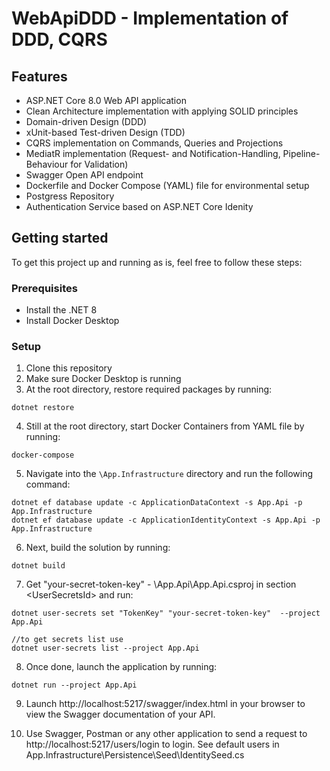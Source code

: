 # WebApiDDD - Implementation of DDD, CQRS

## Features

- ASP.NET Core 8.0 Web API application
- Clean Architecture implementation with applying SOLID principles
- Domain-driven Design (DDD)
- xUnit-based Test-driven Design (TDD)
- CQRS implementation on Commands, Queries and Projections
- MediatR implementation (Request- and Notification-Handling, Pipeline-Behaviour for Validation)
- Swagger Open API endpoint
- Dockerfile and Docker Compose (YAML) file for environmental setup
- Postgress Repository
- Authentication Service based on ASP.NET Core Idenity

## Getting started

To get this project up and running as is, feel free to follow these steps:

### Prerequisites

- Install the .NET 8 
- Install Docker Desktop

### Setup

1. Clone this repository
2. Make sure Docker Desktop is running
3. At the root directory, restore required packages by running:

```
dotnet restore
```

4. Still at the root directory, start Docker Containers from YAML file by running:

```
docker-compose
```

5. Navigate into the `\App.Infrastructure` directory and run the following command:

```
dotnet ef database update -c ApplicationDataContext -s App.Api -p App.Infrastructure 
dotnet ef database update -c ApplicationIdentityContext -s App.Api -p App.Infrastructure 
```

6. Next, build the solution by running:

```
dotnet build
```

7. Get "your-secret-token-key" - \App.Api\App.Api.csproj in section \<UserSecretsId> and run:

```
dotnet user-secrets set "TokenKey" "your-secret-token-key"  --project App.Api

//to get secrets list use
dotnet user-secrets list --project App.Api
```

8. Once done, launch the application by running:

```
dotnet run --project App.Api
```

9. Launch http://localhost:5217/swagger/index.html in your browser to view the Swagger documentation of your API.

10. Use Swagger, Postman or any other application to send a request to http://localhost:5217/users/login to login. See default users in App.Infrastructure\Persistence\Seed\IdentitySeed.cs 
